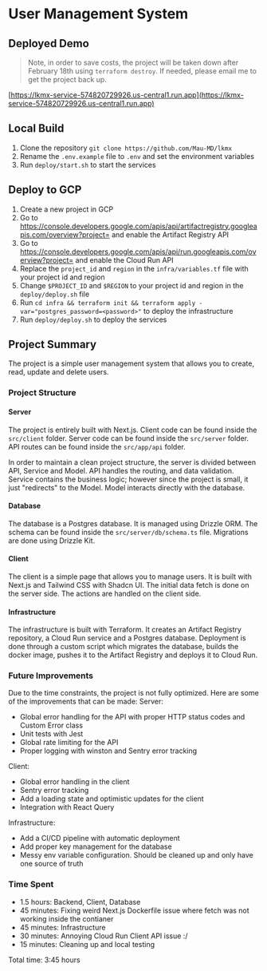  # User Management System

## Deployed Demo 
> Note, in order to save costs, the project will be taken down after February 18th using `terraform destroy`. If needed, please email me to get the project back up.

[https://lkmx-service-574820729926.us-central1.run.app](https://lkmx-service-574820729926.us-central1.run.app)

## Local Build
 1. Clone the repository `git clone https://github.com/Mau-MD/lkmx`
 2. Rename the `.env.example` file to `.env` and set the environment variables
 3. Run `deploy/start.sh` to start the services

 ## Deploy to GCP
 1. Create a new project in GCP
 2. Go to https://console.developers.google.com/apis/api/artifactregistry.googleapis.com/overview?project=<project-id> and enable the Artifact Registry API
 3. Go to https://console.developers.google.com/apis/api/run.googleapis.com/overview?project=<project-id> and enable the Cloud Run API
 4. Replace the `project_id` and `region` in the `infra/variables.tf` file with your project id and region
 5. Change `$PROJECT_ID` and `$REGION` to your project id and region in the `deploy/deploy.sh` file
 6. Run `cd infra && terraform init && terraform apply -var="postgres_password=<password>"` to deploy the infrastructure
 7. Run `deploy/deploy.sh` to deploy the services

 ## Project Summary
 The project is a simple user management system that allows you to create, read, update and delete users. 


### Project Structure

#### Server
The project is entirely built with Next.js. Client code can be found inside the `src/client` folder. Server code can be found inside the `src/server` folder. API routes can be found inside the `src/app/api` folder.

In order to maintain a clean project structure, the server is divided between API, Service and Model. API handles the routing, and data validation. Service contains the business logic; however since the project is small, it just "redirects" to the Model. Model interacts directly with the database.

#### Database
The database is a Postgres database. It is managed using Drizzle ORM. The schema can be found inside the `src/server/db/schema.ts` file. Migrations are done using Drizzle Kit.

#### Client
The client is a simple page that allows you to manage users. It is built with Next.js and Tailwind CSS with Shadcn UI. The initial data fetch is done on the server side. The actions are handled on the client side.

#### Infrastructure
The infrastructure is built with Terraform. It creates an Artifact Registry repository, a Cloud Run service and a Postgres database. Deployment is done through a custom script which migrates the database, builds the docker image, pushes it to the Artifact Registry and deploys it to Cloud Run.


### Future Improvements
Due to the time constraints, the project is not fully optimized. Here are some of the improvements that can be made:
Server:
- Global error handling for the API with proper HTTP status codes and Custom Error class
- Unit tests with Jest
- Global rate limiting for the API
- Proper logging with winston and Sentry error tracking

Client:
- Global error handling in the client
- Sentry error tracking
- Add a loading state and optimistic updates for the client
- Integration with React Query

Infrastructure:
- Add a CI/CD pipeline with automatic deployment
- Add proper key management for the database
- Messy env variable configuration. Should be cleaned up and only have one source of truth 

### Time Spent
- 1.5 hours: Backend, Client, Database
- 45 minutes: Fixing weird Next.js Dockerfile issue where fetch was not working inside the contianer
- 45 minutes: Infrastructure
- 30 minutes: Annoying Cloud Run Client API issue :/
- 15 minutes: Cleaning up and local testing

Total time: 3:45 hours


